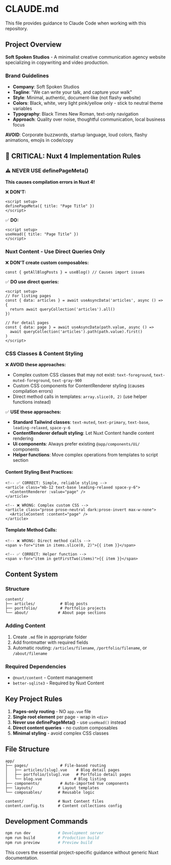 # CLAUDE.md

This file provides guidance to Claude Code when working with this repository.

## Project Overview

**Soft Spoken Studios** - A minimalist creative communication agency website specializing in copywriting and video production.

### Brand Guidelines
- **Company**: Soft Spoken Studios
- **Tagline**: "We can write your talk, and capture your walk"
- **Style**: Minimal, authentic, document-like (not flashy website)
- **Colors**: Black, white, very light pink/yellow only - stick to neutral theme variables
- **Typography**: Black Times New Roman, text-only navigation
- **Approach**: Quality over noise, thoughtful communication, local business focus

**AVOID**: Corporate buzzwords, startup language, loud colors, flashy animations, emojis in code/copy

## 🚨 CRITICAL: Nuxt 4 Implementation Rules

### ⚠️ NEVER USE definePageMeta()
**This causes compilation errors in Nuxt 4!**

❌ **DON'T:**
```vue
<script setup>
definePageMeta({ title: "Page Title" })
</script>
```

✅ **DO:**
```vue
<script setup>
useHead({ title: "Page Title" })
</script>
```

### Nuxt Content - Use Direct Queries Only

❌ **DON'T create custom composables:**
```vue
const { getAllBlogPosts } = useBlog() // Causes import issues
```

✅ **DO use direct queries:**
```vue
<script setup>
// For listing pages
const { data: articles } = await useAsyncData('articles', async () => {
  return await queryCollection('articles').all()
})

// For detail pages
const { data: page } = await useAsyncData(path.value, async () =>
  await queryCollection('articles').path(path.value).first()
)
</script>
```

### CSS Classes & Content Styling

❌ **AVOID these approaches:**
- Complex custom CSS classes that may not exist: `text-foreground`, `text-muted-foreground`, `text-gray-900`
- Custom CSS components for ContentRenderer styling (causes compilation errors)
- Direct method calls in templates: `array.slice(0, 2)` (use helper functions instead)

✅ **USE these approaches:**
- **Standard Tailwind classes**: `text-muted`, `text-primary`, `text-base`, `leading-relaxed`, `space-y-6`
- **ContentRenderer default styling**: Let Nuxt Content handle content rendering
- **Ui components**: Always prefer existing `@app/components/Ui/` components
- **Helper functions**: Move complex operations from templates to script section

#### Content Styling Best Practices:
```vue
<!-- ✅ CORRECT: Simple, reliable styling -->
<article class="mb-12 text-base leading-relaxed space-y-6">
  <ContentRenderer :value="page" />
</article>

<!-- ❌ WRONG: Complex custom CSS -->
<article class="prose prose-neutral dark:prose-invert max-w-none">
  <ArticleContent :content="page" />
</article>
```

#### Template Method Calls:
```vue
<!-- ❌ WRONG: Direct method calls -->
<span v-for="item in items.slice(0, 2)">{{ item }}</span>

<!-- ✅ CORRECT: Helper function -->
<span v-for="item in getFirstTwo(items)">{{ item }}</span>
```

## Content System

### Structure
```
content/
├── articles/           # Blog posts
├── portfolio/          # Portfolio projects
└── about/             # About page sections
```

### Adding Content
1. Create `.md` file in appropriate folder
2. Add frontmatter with required fields
3. Automatic routing: `/articles/filename`, `/portfolio/filename`, or `/about/filename`

### Required Dependencies
- `@nuxt/content` - Content management
- `better-sqlite3` - Required by Nuxt Content

## Key Project Rules

1. **Pages-only routing** - NO `app.vue` file
2. **Single root element** per page - wrap in `<div>`
3. **Never use definePageMeta()** - use `useHead()` instead
4. **Direct content queries** - no custom composables
5. **Minimal styling** - avoid complex CSS classes

## File Structure
```
app/
├── pages/              # File-based routing
│   ├── articles/[slug].vue    # Blog detail pages
│   ├── portfolio/[slug].vue   # Portfolio detail pages
│   └── blog.vue              # Blog listing
├── components/         # Auto-imported Vue components
├── layouts/           # Layout templates
└── composables/       # Reusable logic

content/               # Nuxt Content files
content.config.ts      # Content collections config
```

## Development Commands
```bash
npm run dev            # Development server
npm run build          # Production build
npm run preview        # Preview build
```

This covers the essential project-specific guidance without generic Nuxt documentation.